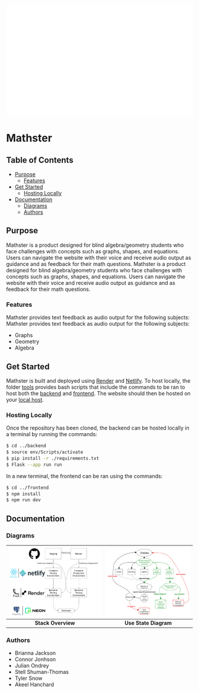 <div align="center">
<img src="frontend/images/Mathster.svg" width="1000" height="300">
</div>

# Mathster 

## Table of Contents

- [Purpose](#purpose)
  - [Features](#features)
- [Get Started](#get-started)
  - [Hosting Locally](#hosting-locally)
- [Documentation](#documentation)
  - [Diagrams](#diagrams)  
  - [Authors](#authors)

## Purpose

Mathster is a product designed for blind algebra/geometry students who face challenges with concepts such as graphs, shapes, and equations. Users can navigate the website with their voice and receive audio output as guidance and as feedback for their math questions.
Mathster is a product designed for blind algebra/geometry students who face challenges with concepts such as graphs, shapes, and equations. Users can navigate the website with their voice and receive audio output as guidance and as feedback for their math questions.

### Features

Mathster provides text feedback as audio output for the following subjects: 
Mathster provides text feedback as audio output for the following subjects: 
- Graphs
- Geometry
- Algebra


## Get Started

Mathster is built and deployed using [Render](https://render.com/) and [Netlify](https://netlify.com/). To host locally, the folder [tools](/tools) provides bash scripts that include the commands to be ran to host both the [backend](/backend) and [frontend](/frontend). The website should then be hosted on your [local host](https://localhost:5000).

### Hosting Locally

Once the repository has been cloned, the backend can be hosted locally in a terminal by running the commands:
```sh
$ cd ../backend
$ source env/Scripts/activate
$ pip install -r ./requirements.txt
$ Flask --app run run
```
In a new terminal, the frontend can be ran using the commands:
```sh
$ cd ../frontend
$ npm install
$ npm run dev
```

## Documentation

### Diagrams

| ![Image 1](frontend/images/STACK.png) | ![Image 2](frontend/images/USE.png) |
|:--------------------------------:|:--------------------------------:|
|**Stack Overview**|**Use State Diagram**|


### Authors
- Brianna Jackson
- Connor Jonhson
- Julian Ondrey
- Stell Shuman-Thomas
- Tyler Snow
- Akeel Hanchard


